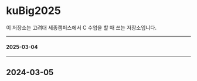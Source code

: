 # kuBig2025
이 저장소는 고려대 세종캠퍼스에서 C 수업을 할 때 쓰는 저장소입니다.

---
#### 2025-03-04






---

## 2024-03-05



